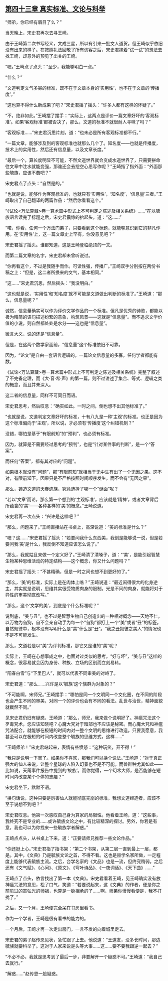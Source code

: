 ## [第四十三章 真实标准、文论与科举](https://www.xxbiquge.com/11_11207/9206089.html)


  “师弟，你已经有眉目了么？”

  当天晚上，宋史君再次去寻王崎。

  由于王崎第二次书写经义，文成三星，所以有引来一批文人道贺。但王崎似乎依旧没有出来的样子。在按照礼法回敬了所有访客之后，宋史君抱着“试一试”的想法去找王崎，却意外的预见了出关的王崎。

  “嗯。”王崎点了点头：“至少，我能够明白一点。”

  “什么？”

  “文道判定文气多寡的标准，既不在于文章本身的‘实用性’，也不在于文章的‘传播度’。”

  “这也算不得什么新成果了吧？”宋史君摇了摇头：“许多人都有这样的怀疑了。”

  “不，绝非如此。”王崎摆了摆手：“实际上，这两点是评价一篇文章好坏的‘客观标准’。如果‘客观标准’都被否决了，那么，文道的标准不就很耐人寻味了吗？”

  “客观标准……”宋史君沉思片刻，道：“也未必是所有客观标准都不行。”

  “一篇文章，能够涉及到的客观标准也就那么几个了。知名度——也就是传播度，技术上的实用性，然后还有信息量，以及文章长度。”

  “最后一个，算长度明显不可能，不然文道世界就会变成水道世界了，只需要拼命往文章中注水就能变强，那谁还会去挖空心思写作呢？”王崎指了指外面：“外面那些毓族，应该不蠢吧？”

  宋史君点了点头：“自然是的。”

  “也就是说，能够作为客观标准的，也就只有‘实用性’，‘知名度’，‘信息量’三者。”王崎取出了自己翻译的两篇作品：“然后你看看这个。”

  “《试论&lt;万法算藏&gt;卷一算术篇中形式上不可判定之陈述及相关系统》……”在以毓族语言读完了标题之后，宋史君震惊的抬起头，道：“这……”

  “喏，你看，任何一个万法门弟子，只要看到这个标题，就能够意识到它的非凡作用。在‘实用性’上，这一篇文章史上罕有，你没意见吧？”

  宋史君摇了摇头。谁都知道，这是王崎登临绝顶的一文。

  而第二篇文章的名字，宋史君却未曾听说过。

  “你再看这个，不过是我随手而作。可读性强，传播广。”王崎双手分别按在两份书稿之上：“但是，这二者所换来的文气，基本相同。”

  “这……”宋史君沉思，然后摇头：“我没明白。”

  “这也就是说，‘实用性’和‘知名度’就不可能是文道做出判断的标准了。”王崎道：“那么，信息量呢？”

  诚然，信息量确实可以作为评价文学作品的一个标准。但凡是优秀的诗歌，都能以极为精简的语句描述纷繁的意象，构筑风景——这就是“信息量”。而不追求文学价值的小说，则自然都处处是水分——这也是“信息量”。

  微言大义，说的还是“信息量”。

  但是，在这两个数学家面前，“信息量”这个标准依旧不可靠。

  因为，“论文”是自由一套语言逻辑的。一篇论文信息量的多寡，任何学者都能有数。

  《试论&lt;万法算藏&gt;卷一算术篇中形式上不可判定之陈述及相关系统》完整了叙述了不完备定理，而《大·音·希·声》的第一篇，则不过讲述了集合、等式、逻辑之类的概念，而且并未深入。

  这二者的信息量，同样不可同日而语。

  宋史君思考，然后叹息：“确实如此。一时之间，倒也想不出其他标准了。”

  “也就是说，文道判定文章好坏的标准，十有八九是一种‘主观’的标准。也正是因为这个标准偏向于‘主观’，所以说，才必须有‘传播度’这个纠错机制？”

  没错，哪怕是基于“有限前知”的“预判”，也必须有标准。

  因为，就算是不需要经过思考的“预判”，也是“针对某件事的判断”，是一个“答案”。

  而任何“答案”，都有其对应的“问题”。

  如果根本就没有“问题”，那“有限前知”就相当于无中生有出了一个无因之果。这不对，有限前知下，因果只是不严格按照时间顺序发生，而不会有“无因之果”。

  那么，铸造文道的天眷遗族，究竟选择了哪一个“谜面”呢？

  “若以‘文章’而论，那么第一个想到的‘主观标准’，应该就是‘精神’，或者文章背后所蕴含的‘美’——各种各样的‘美’的概念。”王崎说道。

  宋史君再一次点头：“兴许是这样吧？”

  “那么，问题来了。”王崎直接站在书桌上，高深说道：“美的标准是什么？”

  “嗯？这……”宋史君摇了摇头：“若要问我什么东西美，我倒是能够说一说，但是若要问我‘美’是什么，我反倒不知道应该怎么说了。”

  “那么，我就姑且来做一个定义好了。”王崎清了清嗓子，道：“‘美’，是能引起智慧生物某种思维活动的特定结构——这个概念，你又什么问题吗？”

  宋史君摇了摇头：“不甚精确，但是一时之间也想不到更好的了。”

  “那么，‘美’的标准，实际上是在肉体上咯？”王崎说道：“最近闹得很大的化身逆主，其实就是说明，思维其实很受物质肉身的限制。光是不同的肉身，就能将对于异性的审美彻底改写。”

  “那么，这个‘文学的美’，到底是个什么标准呢？”

  说到底，“美与丑”，也不过是智慧生物自己创造出的一种相对概念——天地不仁，以万物为刍狗，自不会亲自动手为每一个“刍狗”都打上一个“美”或者“丑”的标签。自然规律中，根本没有写明什么是“美”什么是“丑”。“我之丑奴彼之美人”的情况也不是不可能发生。

  那么，文道若是以“美”为评判标准，那它又是谁的“美”呢？

  实际上，王崎在心想事成之中，也面对过类似的思考。“好与坏”，“美与丑”这样的概念，很容易就会因为身份、种族、立场的区别而立刻易转。

  “阳春白雪”与“下里巴人”，就可以代表不同审美的对峙了。

  宋史君道：“那么……兴许是以‘毓族’这个族群为对象的？”

  “不可能啊，宋师兄。”王崎摆手：“哪怕是同一个文明同一个文化圈，在不同的阶段也会产生不同的审美，对同一个的评价也会有不同的看法。乱世与治世，精神面貌就截然不同。”

  见宋史君仍旧有疑惑，王崎道：“那么，师兄，我来做个说明好了。神瘟咒法这个歹毒咒术，您应该知晓吧？心魔大咒对于暗部也不应该是秘密。而心魔大咒和神瘟咒法配合，就能够在极短的时间内对一整个文明的思维进行改造。只要我愿意，我甚至可以在极短的时间内改变整个毓族的思维方式，这样……”

  “王崎师弟！”宋史君站起来，表情有些愤怒：“这种玩笑，开不得！”

  “我只是说明一下罢了。如果你不喜欢，那我们可以换个说法。”王崎道：“对于真正强大的仙人来说，让整个星球的人陷入幻景也不是不可能。而兽群种尤其如此——比如说，天萳事件报告中提到的‘蚁族’。而你觉得，一个幻术大师，是否能够在短时间内改变某个个体的志趣？”

  宋史君坐下，默默不语。

  “换句话说，这种只要是厉害仙人就能彻底完崩的标准，我想文道缔造者，应该不至于说想不到吧？”

  宋史君叹息。他第一次感叹自己身为算家的局限性。他看着王崎，道：“这些事，我终究不是专业的……或许毓族文论之中，有比较精深的探讨。另外，你若是有意，我也可以为你找来一些毓族学者解惑。”

  王崎点点头，从书桌上下来，道：“正要请师兄推荐一些文论作品。”

  “你还挺上心。”宋史君指了指书架：“第二个书架，从第二层一直到最上一层，都是。其中，《文典》乃是毓族文论之首，不得不看。这也是赫学名家所做，一定程度上能够代表毓族主流。之后，台学名家的《文品》也是一流，但终究稍弱。之后还有《文气赋》、《心问》、《原文》、《穹叶诗品》、《一夜词话》、《天下曲》……”

  王崎点了点头，依言找出了第一本《文典》。宋史君看着王崎，见王崎确实没有放神瘟咒法的意思，松了口气，笑道：“若要说起来，这《文典》的作者，便是你之前见过的宙弘光的师祖，也算是一脉相承的了……啊，师弟你慢慢看便是，我不打扰了。”

  之后，又一个月，王崎便完全呆在书房里看书。

  作为一个学者，王崎是很有看书的能力的。

  一个月后，王崎才再一次走出房门，一言不发的向着城里走去。

  宋史君的弟子赵传恩见状，急忙跟了上去。他说道：“王道友，没多长时间，那边毓族就要科举了。这对于人家来说是头等大事……这……要不要我跟逆一起去？”

  “不必不必，我就是思考到了最后一步，非要解开一个疑惑不可。”王崎道：“我自己去就行。”

  “解惑……”赵传恩一脸疑惑。
